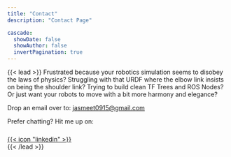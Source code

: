 ```yaml
---
title: "Contact"
description: "Contact Page"

cascade:
  showDate: false
  showAuthor: false
  invertPagination: true
---
```


{{< lead >}}
Frustrated because your robotics simulation seems to disobey the laws of physics?
Struggling with that URDF where the elbow link insists on being the shoulder link?
Trying to build clean TF Trees and ROS Nodes?
Or just want your robots to move with a bit more harmony and elegance?

Drop an email over to: jasmeet0915@gmail.com

Prefer chatting? Hit me up on:
<div class="contact-icons">
<a href="https://www.linkedin.com/in/jasmeetsingh2911/" target="_blank" title="LinkedIn">
    {{< icon "linkedin" >}}
</a>
</div>
{{< /lead >}}

<style>
  .contact-icons {
    display: flex;
    gap: 16px;
    justify-content: left;
    align-items: left;
    margin-top: 1.5rem;
  }

  .contact-icons a svg {
    width: 32px;
    height: 32px;
    fill: var(--color-text);
    transition: transform 0.2s ease, fill 0.3s ease, opacity 0.2s ease;
    opacity: 0.9;
  }

  .contact-icons a:hover svg {
    fill: var(--color-accent);
    transform: scale(1.15);
    opacity: 1;
  }

  .contact-icons a:active svg {
    transform: scale(0.95);
    opacity: 0.8;
  }
</style>

